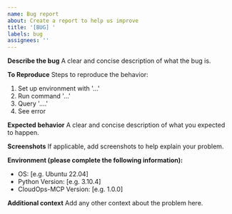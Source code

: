 ```yaml
---
name: Bug report
about: Create a report to help us improve
title: '[BUG] '
labels: bug
assignees: ''
---
```


**Describe the bug**
A clear and concise description of what the bug is.

**To Reproduce**
Steps to reproduce the behavior:
1. Set up environment with '...'
2. Run command '...'
3. Query '....'
4. See error

**Expected behavior**
A clear and concise description of what you expected to happen.

**Screenshots**
If applicable, add screenshots to help explain your problem.

**Environment (please complete the following information):**
 - OS: [e.g. Ubuntu 22.04]
 - Python Version: [e.g. 3.10.4]
 - CloudOps-MCP Version: [e.g. 1.0.0]

**Additional context**
Add any other context about the problem here.

